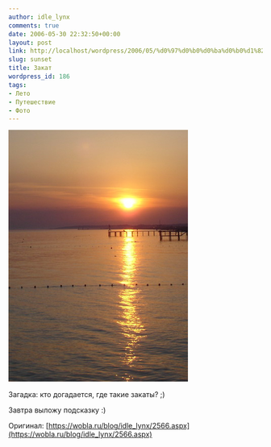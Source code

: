 ```yaml
---
author: idle_lynx
comments: true
date: 2006-05-30 22:32:50+00:00
layout: post
link: http://localhost/wordpress/2006/05/%d0%97%d0%b0%d0%ba%d0%b0%d1%82/
slug: sunset
title: Закат
wordpress_id: 186
tags:
- Лето
- Путешествие
- Фото
---
```


![Turkey - Sunset](images/2007/05/02a763f7-dbb6-4740-89b6-c3c515e4927c.jpg)

Загадка: кто догадается, где такие закаты? ;)

Завтра выложу подсказку :)

Оригинал: [https://wobla.ru/blog/idle_lynx/2566.aspx](https://wobla.ru/blog/idle_lynx/2566.aspx)
